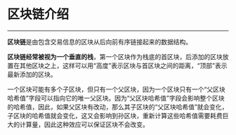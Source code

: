 <!--
 * @Author: ZhXZhao
 * @Date: 2020-02-22 13:27:37
 * @LastEditors: ZhXZhao
 * @LastEditTime: 2020-02-22 15:31:49
 * @Description: 
 -->

# 区块链介绍

---




**区块链**是由包含交易信息的区块从后向前有序链接起来的数据结构。

**区块链经常被视为一个垂直的栈**，第一个区块作为栈底的首区块，后添加的区块放置在其他区块之上，这样可以用“高度”表示区块与首区块之间的距离，“顶部”表示最新添加的区块。

一个区块可能有多个子区块，但只有一个父区块，因为一个区块只有一个“父区块哈希值”字段可以指向它的唯一父区块。因为“父区块哈希值”字段会影响整个区块的哈希值，因此，如果父区块有改动，那么其子区块的“父区块哈希值”就会变化，子区块的哈希值就会变化，这又会影响到孙区块，重新计算这些哈希值需要耗费巨大的计算量，因此这种效应可以保证区块不会改变。

 
